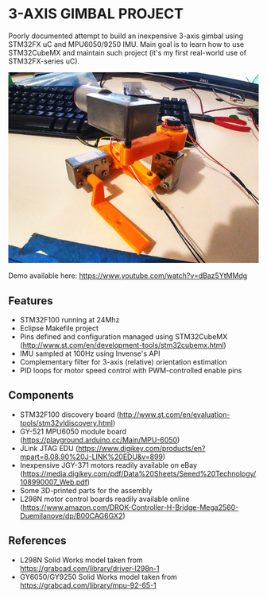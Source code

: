 # 3-AXIS GIMBAL PROJECT
Poorly documented attempt to build an inexpensive 3-axis gimbal using STM32FX uC and MPU6050/9250 IMU. Main goal is to learn how to use STM32CubeMX and maintain such project (it's my first real-world use of STM32FX-series uC).

![alt text](https://github.com/mmittek/gimbal/blob/master/images/3-axis.jpg?raw=true "Single axis assembly")

Demo available here: https://www.youtube.com/watch?v=dBaz5YtMMdg

## Features
- STM32F100 running at 24Mhz
- Eclipse Makefile project
- Pins defined and configuration managed using STM32CubeMX (http://www.st.com/en/development-tools/stm32cubemx.html)
- IMU sampled at 100Hz using Invense's API
- Complementary filter for 3-axis (relative) orientation estimation
- PID loops for motor speed control with PWM-controlled enable pins
 

## Components
- STM32F100 discovery board (http://www.st.com/en/evaluation-tools/stm32vldiscovery.html)
- GY-521 MPU6050 module board (https://playground.arduino.cc/Main/MPU-6050)
- JLink JTAG EDU (https://www.digikey.com/products/en?mpart=8.08.90%20J-LINK%20EDU&v=899)
- Inexpensive JGY-371 motors readily available on eBay (https://media.digikey.com/pdf/Data%20Sheets/Seeed%20Technology/108990007_Web.pdf)
- Some 3D-printed parts for the assembly
- L298N motor control boards readily available online (https://www.amazon.com/DROK-Controller-H-Bridge-Mega2560-Duemilanove/dp/B00CAG6GX2)

## References
- L298N Solid Works model taken from https://grabcad.com/library/driver-l298n-1
- GY6050/GY9250 Solid Works model taken from https://grabcad.com/library/mpu-92-65-1
